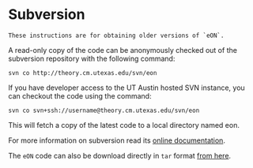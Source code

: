 # Subversion

```{deprecated} 2.0
These instructions are for obtaining older versions of `eON`.
```

A read-only copy of the code can be anonymously checked out of the subversion
repository with the following command:

```{code-block} bash
svn co http://theory.cm.utexas.edu/svn/eon
```

If you have developer access to the UT Austin hosted SVN instance, you can
checkout the code using the command:

```{code-block} bash
svn co svn+ssh://username@theory.cm.utexas.edu/svn/eon
```

This will fetch a copy of the latest code to a local directory named eon.

For more information on subversion read its [online documentation](http://svnbook.red-bean.com/en/1.5/index.html).

The `eON` code can also be download directly in `tar` format [from here](http://theory.cm.utexas.edu/code/eon.tgz).

